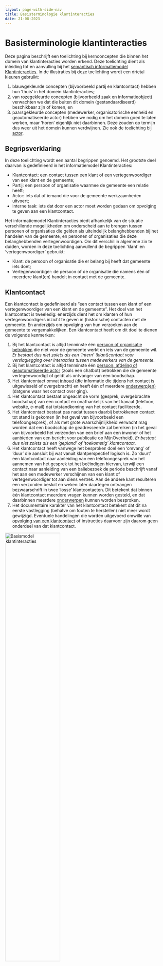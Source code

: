 ```yaml
---
layout: page-with-side-nav
title: Basisterminologie klantinteracties
date: 21-08-2023
---
```


# Basisterminologie klantinteracties

Deze pagina beschrijft een toelichting bij kernconcepten die binnen het domein van klantinteracties worden erkend. Deze toelichting dient als inleiding tot en aanvulling bij het [semantisch informatiemodel Klantinteracties](informatiemodel/semantisch_model.md). In de illustraties bij deze toelichting wordt een drietal kleuren gebruikt:

1. blauwgekleurde concepten (bijvoorbeeld partij en klantcontact) hebben hun ‘thuis’ in het domein klantinteracties;
2. van rozegekleurde concepten (bijvoorbeeld zaak en informatieobject) verwachten we dat die buiten dit domein (gestandaardiseerd) beschikbaar zijn of komen, en
3. paarsgekleurde concepten (medewerker, organisatorische eenheid en geautomatiseerde actor) hebben we nodig om het domein goed te laten werken, maar ‘horen’ eigenlijk niet daarbinnen. Deze zouden op termijn dus weer uit het domein kunnen verdwijnen. Zie ook de toelichting bij [actor](#actor).

## Begripsverklaring
In deze toelichting wordt een aantal begrippen genoemd. Het grootste deel daarvan is gedefinieerd in het informatiemodel Klantinteracties:
- Klantcontact: een contact tussen een klant of een vertegenwoordiger van een klant en de gemeente;
- Partij: een persoon of organisatie waarmee de gemeente een relatie heeft;
- Actor: iets dat of iemand die voor de gemeente werkzaamheden uitvoert;
- Interne taak: iets dat door een actor moet worden gedaan om opvolging te geven aan een klantcontact.

Het informatiemodel Klantinteracties biedt afhankelijk van de situatie verschillende mogelijkheden om onderscheid aan te brengen tussen personen of organisaties die gelden als uiteindelijk belanghebbenden bij het handelen van de gemeente, en personen of organisaties die deze belanghebbenden vertegenwoordigen. Om dit verschil in algemene zin te duiden, worden in deze toelichting aanvullend de begrippen ‘klant’ en ‘vertegenwoordiger’ gebruikt:
- Klant: de persoon of organisatie die er belang bij heeft dat gemeente iets doet;
- Vertegenwoordiger: de persoon of de organisatie die namens één of meerdere klant(en) handelt in contact met de gemeente.

## Klantcontact

Een klantcontact is gedefinieerd als “een contact tussen een klant of een vertegenwoordiger van een klant en de gemeente”. Het doel van het klantcontact is tweeledig: enerzijds dient het om klanten of hun vertegenwoordigers inzicht te geven in (historische) contacten met de gemeente. En anderzijds om opvolging van hun verzoeken aan de gemeente te vergemakkelijken. Een klantcontact heeft om dit doel te dienen de volgende kenmerken:

1. Bij het klantcontact is altijd tenminste één [persoon of organisatie betrokken](#betrokkene-bij-het-klantcontact) die niet voor de gemeente werkt en iets van de gemeente wil. *Er bestaat dus niet zoiets als een ‘intern’ (klant)contact voor verslaglegging over interacties tussen medewerkers van de gemeente.*
2. Bij het klantcontact is altijd tenminste één [persoon, afdeling of geautomatiseerde actor](#Actor) (zoals een chatbot) betrokken die de gemeente vertegenwoordigt of geldt als ontvanger van een boodschap.
3. Het klantcontact omvat [inhoud](#inhoud-van-het-klantcontact) (die informatie die tijdens het contact is uitgewisseld of overgebracht) en heeft één of meerdere [onderwerp(en)](#onderwerp-van-het-klantcontact) (datgene waar het contact over ging).
4. Het klantcontact bestaat ongeacht de vorm (gesprek, overgebrachte boodschap) van een contact en onafhankelijk van het kanaal (telefoon, website, e-mail) dat totstandkoming van het contact faciliteerde.
5. Het klantcontact bestaat pas nadat tussen daarbij betrokkenen contact tot stand is gekomen (in het geval van bijvoorbeeld een telefoongesprek), of als met grote waarschijnlijkheid verwacht mag worden dat een boodschap de geadresseerde zal bereiken (in het geval van bijvoorbeeld het verzenden van een brief aan een inwoner of het aanbieden van een bericht voor publicatie op MijnOverheid). *Er bestaat dus niet zoiets als een ’gepland’ of ‘toekomstig’ klantcontact.*
6. Het klantcontact heeft vanwege het besproken doel een ‘omvang’ of ‘duur’ die aansluit bij wat vanuit klantperspectief logisch is. Zo ‘duurt’ een klantcontact naar aanleiding van een telefoongesprek van het aannemen van het gesprek tot het beëindigen hiervan, terwijl een contact naar aanleiding van een baliebezoek de periode beschrijft vanaf het aan een medewerker verschijnen van een klant of vertegenwoordiger tot aan diens vertrek. Aan de andere kant resulteren een verzonden besluit en weken later daartegen ontvangen bezwaarschrift in twee ‘losse’ klantcontacten. Dit betekent dat binnen één klantcontact meerdere vragen kunnen worden gesteld, en dat daarbinnen meerdere [onderwerpen](#onderwerp-van-het-klantcontact) kunnen worden besproken.
7. Het documentaire karakter van het klantcontact betekent dat dit na eerste vastlegging (behalve om fouten te herstellen) niet meer wordt gewijzigd. Eventuele handelingen die worden uitgevoerd omwille van [opvolging van een klantcontact](#opvolging-van-het-klantcontact) of instructies daarvoor zijn daarom geen onderdeel van dat klantcontact.

<img src="./assets/basisterminologie/klantinteracties-basismodel.svg" alt="Basismodel klantinteracties" width="60%"/>

### Inhoud van het klantcontact

De inhoud van een klantcontact omvat de informatie die tijdens het contact is uitgewisseld of overgebracht, voor zover die informatie relevant is voor de betrokken persoon of organisatie, óf voor zover die informatie van belang is voor de [opvolging van klantcontact](#opvolging-van-het-klantcontact).

In sommige gevallen bestaat de inhoud van een klantcontact uit verschillende onderdelen, die bovendien verschillende vastleggingsvormen kunnen vereisen. Denk bijvoorbeeld aan een ontvangen e-mailbericht (‘platte’ tekst) met bijlagen (documenten). In andere gevallen kan het behulpzaam zijn om dezelfde inhoud in meerdere vormen (‘representaties’) vast te leggen. Zo kan het, om verdere geautomatiseerde verwerking mogelijk te maken, enerzijds raadzaam zijn de in een e-formulier ingevulde gegevens als gestructureerde data te registreren, terwijl het vanuit dienstverleningsoogpunt wenselijk is diezelfde gegevens in de vorm van een Pdf-bestand aan de indiener ter beschikking te stellen.

Om aan dit soort scenario's invulling te geven, kan de inhoud van een klantcontact in meerdere vormen vastgelegd worden, waarbij aan het klantcontact eventueel ‘inhoudsobjecten’ worden gerelateerd:

1. (‘platte’) tekst die de inhoud van het klantcontact beschrijft;
2. een verwijzing (via inhoudsobject) naar het informatieobject (of document) dat (een deel van) de inhoud van het klantcontact beschrijft;
3. een verwijzing (via inhoudsobject) naar het dataobject dat (een deel van) de inhoud van het klantcontact beschrijft. Deze documentatie legt geen beperkingen op als het gaat om de objecttypen (en bijbehorende registers) waarnaar vanuit een klantcontact verwezen mag worden, maar erkent expliciet het bestaan van het [register voor overige objectregistraties](https://vng.nl/projecten/overige-objecten-registratie-api).

<img src="./assets/basisterminologie/klantinteracties-submodel-inhoud-klantcontact.svg" alt="Submodel inhoud van het klantcontact" width="40%"/>

### Onderwerp van het klantcontact

Naast inhoud heeft het klantcontact tenmiste één onderwerp. Maar omdat (zeker tijdens een gesprek) uiteenlopende zaken besproken kunnen worden, kunnen dit er ook meerdere zijn. Het onderwerp of de onderwerpen beschrijft waar het klantcontact over ging. Als het klantcontact een eenvoudig verzoek om informatie betrof (“wat zijn de voorwaarden voor kwijtschelding van gemeentelijke belastingen?”), zal zo’n onderwerp vaak een generiek karakter hebben.

Maar het onderwerp kan ook meer specifiek of persoonlijk zijn en betrekking hebben op een specifiek voor één klant gestart proces (“kunt u toelichting geven bij het verzoek extra informatie aan te leveren om de aanvraag van mijn omgevingsvergunning te kunnen beoordelen?”). Om in verschillende situaties onderwerp(en) van het klantcontact te kunnen vastleggen, kunnen onderwerpen in diverse vormen worden geregistreerd:

1. (‘platte’) tekst die het onderwerp van het klantcontact beschrijft;
2. een verwijzing (via onderwerpobject) naar de interne taak die aanleiding gaf tot (een deel van) het klantcontact;
3. een verwijzing (via onderwerpobject) naar de zaak waarover (een deel van) het klantcontactging;
4. een verwijzing (via onderwerpobject) naar de klanttaak waarover (een deel van) het klantcontact ging.

<img src="./assets/basisterminologie/klantinteracties-submodel-onderwerp-klantcontact.svg" alt="Submodel onderwerp van het klantcontact" width="50%"/>

### Betrokkene bij het klantcontact

Zowel inzage in historische contacten met de gemeente als opvolging van verzoeken aan de gemeente maken het nodig bij te houden welke personen of organisaties bij klantcontacten betrokken waren. Daarvoor dient ‘betrokkene bij klantcontact’. Naast de rol die de betrokkene bij een klantcontact speelde (belanghebbende of vertegenwoordiger), kunnen hierin contactgegevens (in de vorm van zowel ‘fysieke’ als [‘digitale’](#digitaal-adres) adressen) worden vastgelegd. Deze dienen voor opvolging van het klantcontact.

Als de betrokkene bij het klantcontact als [partij gekend](#partij) is, en ófwel opvolging van het klantcontact in het geheel niet nodig is, ófwel voor die opvolging de bij partij vastgelegde contactgegevens mogen worden gebruikt, blijven de contactgegevens bij ‘betrokkene bij klantcontact’ leeg. In twee andere gevallen worden bij ‘betrokkene bij klantcontact’ wél contactgegevens geregistreerd:

1. Als de betrokkene bij het klantcontact als partij gekend partij is, maar deze partij wenst dat voor het opvolgen van het klantcontact eenmalig contactgegevens worden gebruikt die afwijken van de ‘default’contactgegevens die bij partij zijn geregistreerd.
2. Als de betrokkene bij het klantcontact niet als partij gekend is, maar opvolging van het klantcontact registratie van (enige) contactgegevens noodzakelijk maakt.

Als bij een contact geen enkele gekende partij betrokken is, én dat contact geen aanleiding geeft tot opvolging, dient het vastleggen van een klantcontact geen doel. Registratie kan in dit geval dus achterwege blijven.

<img src="./assets/basisterminologie/klantinteracties-submodel-betrokkene-bij-klantcontact.svg" alt="Submodel betrokkene bij het klantcontact" width="32%"/>

### Opvolging van het klantcontact

Het klantcontact zal in veel gevallen aanleiding geven tot vervolghandelingen, zoals het terugbellen van een betrokkene om de gevraagde informatie over te brengen of het starten van een proces dat het leveren van een aangevraagd product mogelijk maakt.

Omdat het klantcontact zoveel mogelijk een weergave is van tijdens een contact uitgewisselde of overgebrachte informatie, is het verzoek aan een collega of afdeling om naar aanleiding van het klantcontact vervolghandelingen uit te voren geen onderdeel van dat klantcontact. Hiervoor dient de interne taak.

Als een interne taak ertoe aanleiding geeft opnieuw contact op te nemen (bijvoorbeeld als een vraagsteller met een antwoord wordt teruggebeld), ontstaat een nieuw klantcontact met de interne taak als onderwerp. Op deze manier kunnen het initiële klantcontact, de taak die als gevolg daarvan werd aangemaakt, en het klantcontact dat hoort bij de uitvoering van die taak aan elkaar worden gerelateerd.

Een klantcontact kan ook, zij het direct, zij het na nadat uit het uitvoeren van een interne taak bleek dat dit nodig of gewenst was, opgevolgd worden door het behandelen van een reeds lopende of nieuw te registreren zaak.

<img src="./assets/basisterminologie/klantinteracties-submodel-opvolging-van-klantcontact.svg" alt="Submodel opvolging van het klantcontact" width="30%"/>

## Partij

Het registreren van partijgegevens dient twee doelen:

1. Het duurzaam vastleggen van (voor zover toegestaan) binnen de hele gemeente te gebruiken ‘default-’contactgegevens van personen en organisaties. Deze contactgegevens hebben daartoe een ‘duurzaam’ karakter, en (dus) een bestaansrecht dat langer kan duren dan het afhandelen van de vraag of het verzoek waarbij ze (voor het eerst) zijn verstrekt.
2. Het relateren van personen en organisaties aan de klantcontacten die zij met de gemeente hebben gehad zodat die in bijvoorbeeld een Mijnomgeving binnen de gemeentelijke website getoond kunnen worden. Dit doel betekent dat óók als tijdens een eerste contact tussen de gemeente en een persoon of organisatie geen voor hergebruik bedoelde contactgegevens worden verstrekt, het zinvol is een (in dit geval behalve een naar gegevens in een extern register verwijzende externe identificatie ‘lege’) partij te registreren.

Dat partij dient voor het vastleggen van contactgegevens markeert het verschil tussen qua vorm op elkaar lijkende gegevensverzamelingen zoals ‘namen’ of ‘adressen’ die zowel in basisregistraties als bij partijen voorkomen: hun vastlegging heeft een andere aanleiding en dient een ander doel. De persoonsnaam van een als partij geregistreerde persoon is de naam die deze persoon in contact met de gemeente wil gebruiken. Dit hoeft dus niet dezelfde persoonsnaam te zijn als die BRP personen is opgeslagen. Hetzelfde geldt voor adresgegevens. Het bezoekadres van een partij is het adres waar die partij zelf heeft aangegeven bezoek te willen ontvangen. Dit adres hoeft dus niet overeen te komen met een BRP-verblijfsadres of een in het Handelsregister bekend vestigingsadres. In sommige situaties mag echter voor correspondentie of bezoek geen adres worden gebruikt dat afwijkt van bijvoorbeeld het in de BRP bekende verblijfsadres van een persoon. Hiermee moet bij de inrichting van processen rekening worden gehouden.

Van wat we ‘digitale adressen’ noemen, bestaan in de basisregistraties slechts beperkt equivalenten. Digitale adressen dienen om bereikbaarheidsgegevens vast te leggen die niet zijn gebonden aan een locatie in de fysieke wereld (waar een bezoekadres, correspondentieadres of postbus wél horen bij zo'n fysieke locatie). Denk hierbij aan e-mailadressen, telefoonnummers of op contactgegevens horend bij gebruikersprofielen op specifieke sociale mediaplatforms.

Dat partijen een ‘relatie’ met de gemeente hebben, betekent dat de gemeente de persoon of organisatie achter een partij moet ‘kennen’. De gemeente weet dus over welke persoon of organisatie partijgegevens gaan, en dat degene die ze heeft verstrekt en eventueel voor hergebruik toestemming heeft gegeven daartoe gerechtigd was. Concreet betekent dit dat partijgegevens alleen geregistreerd mogen worden nadat met voldoende zekerheid is vastgesteld dat:

1. de persoon die gegevens verstrekt dezelfde persoon is als de persoon waarover gegevens worden verstrekt, ofwel
2. dat de persoon die ze verstrekt formeel gemachtigd is gegevens over een andere persoon te verstrekken, ofwel
3. dat de verstrekkende persoon formeel gemachtigd is gegevens over een organisatie te verstrekken.

Omdat sprake is van persoonsgegevens die niet mogen ‘lekken’, noch ongeautoriseerd gewijzigd mogen worden, gelden bovenstaande voorwaarden ook voor het op een later moment bieden van inzage in, verstrekking van of het (laten) wijzigen van partijgegevens. Hieruit volgt ook dat het achteraf koppelen van een eerder vastgelegd klantcontact aan een partij alleen mogelijk is nadat met zekerheid is vastgesteld dat de te koppelen partij inderdaad bij dit contact betrokken was.

Het ‘kennen’ van partijen zal in de praktijk vaak betekenen dat de gemeente beschikt over gegevens waarmee een partij in een extern register (dat zich buiten het domein van klantinteracties bevindt) uniek geïdentificeerd kan worden. Voor Nederlandse partijen zullen dit met name Burgerservicenummers, KVK- en RSIN-nummers zijn die hun bron hebben in de Basisregistratie Personen en het Handelsregister, maar dit kunnen ook andere binnen- of buitenlandse identificatienummers zijn. Deze identificerende gegevens kunnen worden als ‘externe identificatie’ bij partij worden vastgelegd.

*Deze documentatie schrijft niet voor niet onder welke voorwaarden het is toegestaan om voor het ene doel ingewonnen contactgegevens voor een ander doel te (her)gebruiken, maar erkent dat hiervoor toestemming nodig kan zijn. Evenmin beschrijft deze documentatie welke mate van betrouwbaarheid authenticatie- of identificatiemiddelen moeten bieden voordat partijgegevevens kunnen worden geregistreerd, ingezien, verstrekt en aangepast. Wel stelt de documentatie dat deze middelen een aanzienlijke mate van zekerheid moeten bieden over de identiteit van degene die deze handelingen wil (laten) uitvoeren. Het verder invullen van deze voorwaarden is een taak voor juristen, privacy officers en beleidsmakers.*

### Soorten partijen

Een persoon is een [natuurlijk persoon](https://www.gemmaonline.nl/index.php/Rsgb_3.0/doc/objecttype/natuurlijk_persoon). Dit kan iedere persoon zijn die contact opneemt met de gemeente. Dus zowel een op een adres in de gemeente ingeschreven inwoner als een buitenlandse toerist die de gemeente een paar dagen bezoekt.

Dit betekent dat een persoon niet bij de gemeente ingeschreven hoeft te zijn, noch bekend hoeft te zijn in de Basisregistratie personen of het Register van niet-ingezetenen, noch hoeft te beschikken over een Burgerservicenummer om voor de gemeente als persoon (en dus partij) te gelden.

De reikwijdte van de partijsoort organisatie valt grotendeels samen met die van [niet-natuurlijk persoon](https://www.gemmaonline.nl/index.php/Rsgb_3.0/doc/objecttype/niet-natuurlijk_persoon). Echter kunnen organisaties in tegenstelling tot niet-natuurlijke personen wél eenmanszaken zijn, die weliswaar in het Handelregister zijn ingeschreven, maar geen rechtspersoonlijkheid kennen en formeel niet als ‘samenwerkingsverband’ gekenmerkt kunnen worden waardoor ze buiten de gangbare definities van niet-natuurlijk persoon vallen.

Ook organisaties met en zonder rechtspersoonlijkheid die niet in het Handelsregister zijn ingeschreven, zoals de Hoge Raad, in Nederland gevestigde ambassades en consulaten en buitenlandse ondernemingen, publieke instellingen en andersoortige samenwerkingsverbanden vallen binnen de bedoelde definitie van organisatie.

Een contactpersoon is “een persoon die (formeel of informeel) namens een andere persoon handelde of als werknemer of eigenaar namens een organisatie optrad”. Merk op dat nadrukkelijk de verleden tijd wordt gebruikt omdat de  vertegenwoordiging in het verleden op basis van toen actuele informatie is geregistreerd. Hiermee is niet gezegd dat de grond voor eerder vastgestelde (formele) vertegenwoordiging op een later moment nog geldt.

<img src="./assets/basisterminologie/klantinteracties-submodel-partij.svg" alt="Submodel partij" width="27%"/>

## Actor

Een actor is “iets dat of iemand die voor de gemeente werkzaamheden uitvoert”. We onderscheiden drie verschillende soorten actoren: 

1. Medewerker: iemand die namens de gemeente werkzaamheden uitvoert;
2. Organisatorische eenheid: een organisatie-onderdeel van de gemeente dat werkzaamheden uitvoert;
3. Geautomatiseerde actor: systeemcomponent dat namens de gemeente werkzaamheden uitvoert.

Waar de eerste twee waarschijnlijk voor zich spreken, verdient de laatste enige toelichting. Steeds meer gemeenten maken gebruik van chatbots en steeds verfijndere vragenbomen en ‘wizards’ om vragen of verzoeken van klanten zonder menselijke tussenkomst te beantwoorden. Vanuit klantperspectief is na een gesprek met een chatbot ‘gewoon’ contact geweest met de gemeente. Naar aanleiding hiervan ontstaat dus een klantcontact met de chatbot als geautomatiseerde actor.

Met name in relatie tot medewerkersgegevens is het belangrijk op te merken dat HR-systemen buiten het domein van klantinteracties vallen. Wat binnen dit domein is gemodelleerd moet bij het ontbreken van algemeen gebruikte standaarden voor het toegankelijk maken van medewerkers- en organisatiegegevens gezien worden als ‘stub’ die gegevens over organisatie-onderdelen en medewerkers omvat voor zover die binnen dit domein van belang zijn.

<img src="./assets/basisterminologie/klantinteracties-submodel-actor.svg" alt="Submodel actor" width="24%"/>

## Registratievoorbeelden

Hieronder wordt voor een vijftal voorbeeldcasussen waarbij de gemeente contact heeft met klanten en/of vertegenwoordigers geïllustreerd welke gegevens daarover op welke manier worden geregistreerd.

*Deze voorbeelden zijn beschreven op basis van objecttypen die in het semantisch informatiemodel zijn onderkend. Het is goed mogelijk dat deze in nog te ontwikkelen API-specificaties niet als afzonderlijke ‘resources’ herkenbaar zullen zijn.*

### Anoniem telefoongesprek leidt niet tot vervolgacties 

In deze casus voert een KCC-medewerker een telefoongesprek met een anonieme inwoner. Die heeft een vraag die zonder opvolging beantwoord kan worden. Omdat sprake is van gesprek met een inwoner van wie de identiteit niet bekend is, kan het klantcontact niet gebruikt worden om die inwoner te informeren over de inhoud van het contact dat die had met de gemeente. Omdat geen opvolging nodig is, hoeft ook om die reden geen klantcontact te worden geregistreerd. Naar aanleiding van deze casus ontstaat dus geen klantcontact.

### Baliegesprek leidt tot terugbelverzoek

In deze casus voert een medewerker van de gemeente een gesprek met een door een paspoort geïdentificeerde persoon. Deze persoon heeft eerder contactgegevens aan de gemeente verstrekt, waardoor de persoon als partij bij de gemeente bekend is. De vraag van de persoon kan niet door de medewerker aan de balie worden beantwoord; hiervoor zal een andere medewerker moeten terugbellen. Dit leidt tot registratie van een aan de gesproken partij gerelateerd klantcontact en een aan (collega)medewerker toegewezen interne taak met het verzoek terug te bellen. De persoon wil eenmalig (dus alleen voor de opvolging van dit klantcontact) wil worden teruggebeld op een telefoonnummer dat afwijkt van het bij partij geregistreerde telefoonnummer. Dit telefoonnummer wordt in een aan betrokkene bij klantcontact gerelateerd digitaal adres geregistreerd.

<img src="./assets/basisterminologie/klantinteracties-casus-baliegesprek-met-terugbelverzoek.svg" alt="Casus baliegesprek met terugbelverzoek" width="84%"/>

### Ontvangen e-mailbericht met bijlagen

In deze casus ontvangt de gemeente een e-mail met bijlagen. De e-mail beschrijft de aankondiging van een buurtfeest - de gemeente biedt aan deze op haar website te publiceren. Bijgevoegd zijn een flyer, waarin het feest wordt aangekondigd, en een routebeschrijving. Zowel het opgeslagen e-mailbericht als de individuele bijlagen worden als informatieobject (of document) opgeslagen en aan het klantcontact gerelateerd. Het is voor het leveren van deze dienst niet nodig met zekerheid te weten wie de afzender van de aankondiging is. Bovendien is ‘zekere’ identificatie naar aanleiding van e-mailadres niet mogelijk. Er wordt aan het klantcontact dus geen partij gerelateerd.

<img src="./assets/basisterminologie/klantinteracties-casus-ontvangen-e-mail-met-bijlagen.svg" alt="Casus ontvangen e-mailbericht met bijlagen" width="84%"/>

### Product aangevraagd door organisatie die persoon vertegenwoordigt

In deze casus dient een organisatie een aanvraag voor levering van een product of dienst in namens een persoon. Dat deze organisatie het recht heeft deze persoon te vertegenwoordigen is tijdens het aanvraagproces met voldoende zekerheid vastgesteld. De organisatie wordt tijdens deze aanvraag zelf ook vertegenwoordigd. Namelijk door de werknemer die de aanvraag indient.

Bij de aanvraag, die beschouwd kan worden als een specifieke vorm van een klantcontact, spelen dus drie partijen een rol:

1. de persoon die geldt als uiteindelijk belanghebbende;
2. de organisatie die namens de persoon handelt, en
3. de contactpersoon die voor de organisatie werkt.

De eerste twee kunnen op basis van authenticatie die onderdeel is van het aanvraagproces uniek worden geïdentificeerd in een basisregistratie. De persoon op basis van het BSN in de BRP, en de organisatie op basis van het RSIN in het Handelsregister. Uit het authenticatieproces blijkt ook dat de contactpersoon bevoegd is voor de organisatie te handelen. Maar deze bevoegdheid is niet op basis van een sleutelgegeven in een extern register op te vragen. De contactpersoon kent daarom geen externe identificatie.

Kijken we naar de betrokkenheid bij het klantcontact dat als gevolg van de aanvraag wordt geregistreerd, dan zien we slechts twee van de bovengenoemde drie partijen terug. De organisatie heeft immers, in tegenstellig tot de werknemer (de contactpersoon) die voor deze organisatie werkt, geen contact met de gemeente gehad. Zij geldt daarom niet als betrokkene bij het klantcontact. Wel kan de betrokkenheid van de organisatie via de werkt-voor-relatie van de contactpersoon worden afgeleid.

Bij het indienen van de aanvraag heeft de contactpersoon via een e-formulier gegevens verstrekt. Deze gegevens worden gestructureerd opgeslagen in een specifiek register en als inhoudsdeel aan het klantcontact gerelateerd. Op basis van deze gestructureerde gegevens wordt geautomatiseerd een zaak aangemaakt van het juiste zaaktype, die een afdeling van de gemeente vervolgens kan behandelen.

<img src="./assets/basisterminologie/klantinteracties-casus-productaanvraag-organisatie-vertgenwoordigt-persoon.svg" alt="Casus product aangevraagd door organisatie die persoon vertegenwoordigt" width="100%"/>

### Ontvangst van document bij lopende zaak

In deze casus levert een persoon extra informatie aan om de (verdere) behandeling van een lopende zaak mogelijk te maken. Dit gebeurt in een door authtenticatie beschermd deel van de gemeentelijke website, waarbinnen aanvragers hun lopende zaken kunnen bekijken en in het kader daarvan aangeleverde informatie kunnen corrigeren en aanvullen. Omdat de gemeente dankzij authenticatie  weet wie de persoon is, en bovendien kennis heeft van de zaak waarbij de informatie hoort, kan vanuit het klantcontact een relatie worden gelegd naar de partij die de informatie aanlevert en (als onderwerp) de zaak waarop die betrekking heeft.

De aangeleverde informatie, die de vorm heeft van een Pdf-bestand dat een wegdeel toont dat men vanwege een buurtfeest tijdelijk wil afsluiten en in een contactformulier beschreven toelichting daarbij, wordt als twee inhoudsdelen bij het klantcontact geregistreerd. De toelichting als tekst, het Pdf-bestand als informatieobject.

<img src="./assets/basisterminologie/klantinteracties-casus-document-aangeleverd-bij-zaak.svg" alt="Casus ontvangst van document bij lopende zaak" width="100%"/>